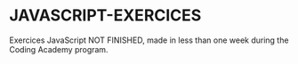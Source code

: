 # JAVASCRIPT-EXERCICES
Exercices JavaScript
NOT FINISHED, made in less than one week during the Coding Academy program.
